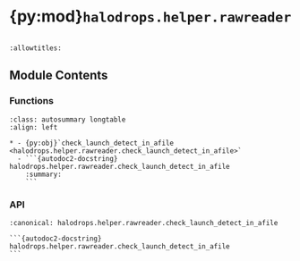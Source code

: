 # {py:mod}`halodrops.helper.rawreader`

```{py:module} halodrops.helper.rawreader
```

```{autodoc2-docstring} halodrops.helper.rawreader
:allowtitles:
```

## Module Contents

### Functions

````{list-table}
:class: autosummary longtable
:align: left

* - {py:obj}`check_launch_detect_in_afile <halodrops.helper.rawreader.check_launch_detect_in_afile>`
  - ```{autodoc2-docstring} halodrops.helper.rawreader.check_launch_detect_in_afile
    :summary:
    ```
````

### API

````{py:function} check_launch_detect_in_afile(a_file: str) -> bool
:canonical: halodrops.helper.rawreader.check_launch_detect_in_afile

```{autodoc2-docstring} halodrops.helper.rawreader.check_launch_detect_in_afile
```
````
